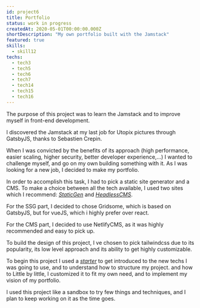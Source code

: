 ```yaml
---
id: project6
title: Portfolio
status: work in progress
createdAt: 2020-05-01T00:00:00.000Z
shortDescription: "My own portfolio built with the Jamstack"
featured: true
skills:
  - skill12
techs:
  - tech3
  - tech5
  - tech6
  - tech7
  - tech14
  - tech15
  - tech16
---
```

The purpose of this project was to learn the Jamstack and to improve myself in front-end development.

I discovered the Jamstack at my last job for Utopix pictures through GatsbyJS, thanks to Sebastien Crepin.
 
When I was convicted by the benefits of its approach (high performance, easier scaling, higher security, better developer experience,...)
I wanted to challenge myself, and go on my own building something with it. As I was looking for a new job, I decided to make my portfolio.

In order to accomplish this task, I had to pick a static site generator and a CMS. To make a choice between all the tech available, 
I used two sites which I recommend: _[StaticGen](https://www.staticgen.com/)_ and _[HeadlessCMS](https://headlesscms.org/)_.

For the SSG part, I decided to chose Gridsome, which is based on GatsbyJS, but for vueJS, which i highly prefer over react.

For the CMS part, I decided to use NetlifyCMS, as it was highly recommended and easy to pick up.

To build the design of this project, I ve chosen to pick tailwindcss due to its popularity, its low level approach and its ability to get highly customizable.

To begin this project I used a _[starter](https://gridsome.org/starters/gridsome-casper-v3-starter/)_ to get introduced to the new techs I was going to use, and to understand how to structure my project. and how to 
Little by little, I customized it to fit my own need, and to implement my vision of my portfolio.

I used this project like a sandbox to try few things and techniques, and I plan to keep working on it as the time goes.